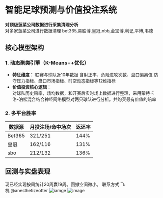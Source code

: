 # 智能足球预测与价值投注系统  
**​对顶级菠菜公司数据进行采集清理分析​**  
对多家菠菜公司进行数据清理
bet365,易胜博,皇冠,nbb,金宝博,利记,平博,韦德
## 核心模型架构  
### 1. 动态聚类引擎（K-Means++优化）  
- ​**特征维度**：
联赛与球队近10年数据
含射正率、危险进攻次数、盘口偏离值
防守压力指标、盘口市场指标、时空动态指标等12维指标
- ​**价值投资核心逻辑**：  
对球队历史赔率，场均数据，和开赛后实时场上数据进行整理，采用​蒙特卡洛-泊松混合结合神经网络模型对两只球队进行分析。并购买最有价值的赔率
### 2. 多平台胜率  
| 数据源       | 月投注场/命中场次   | 返还率                |  
|--------------|------------|-------------------------|  
| Bet365   | 321/251   | 144%            |  
| 皇冠   | 162/116 | 131%              |  
| sbo   | 212/132 | 136%              |  
## 回测与实盘表现  
现已经实现按周统计20周赢19周。回撤空间微小。
联系方式 飞机:@anesthetizeotter
  ![iamge](./images/wx.png)
  ![image](./images/fj.png)

